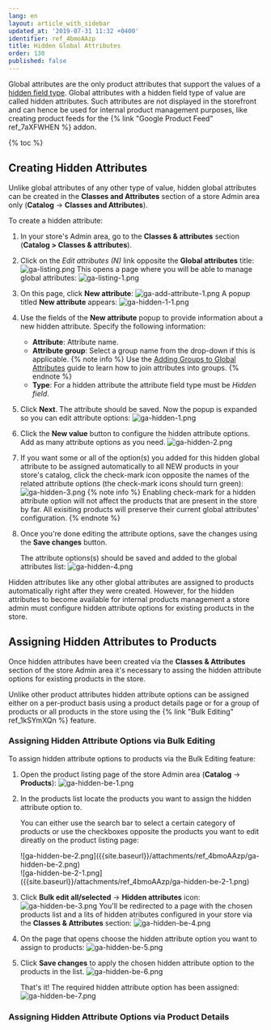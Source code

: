 ```yaml
---
lang: en
layout: article_with_sidebar
updated_at: '2019-07-31 11:32 +0400'
identifier: ref_4bmoAAzp
title: Hidden Global Attributes
order: 130
published: false
---
```

Global attributes are the only product attributes that support the values of a [hidden field type](https://kb.x-cart.com/product_classes_and_attributes/attributes/attribute_values/field_types.html#hidden-field "Hidden Global Attributes"). Global attributes with a hidden field type of value are called hidden attributes. Such attributes are not displayed in the storefront and can hence be used for internal product management purposes, like creating product feeds for the {% link "Google Product Feed" ref_7aXFWHEN %} addon. 

{% toc %}

## Creating Hidden Attributes

Unlike global attributes of any other type of value, hidden global attributes can be created in the **Classes and Attributes** section of a store Admin area only (**Catalog** -> **Classes and Attributes**). 

To create a hidden attribute:
1.  In your store's Admin area, go to the **Classes & attributes** section (**Catalog > Classes & attributes**).
2.  Click on the _Edit attributes (N)_ link opposite the **Global attributes** title:
    ![ga-listing.png]({{site.baseurl}}/attachments/ref_HzMkgc0q/ga-listing.png)
    This opens a page where you will be able to manage global attributes:
    ![ga-listing-1.png]({{site.baseurl}}/attachments/ref_HzMkgc0q/ga-listing-1.png)
3.  On this page, click **New attribute**:
    ![ga-add-attribute-1.png]({{site.baseurl}}/attachments/ref_4ARLM9v7/ga-add-attribute-1.png)
    A popup titled **New attribute** appears:
    ![ga-hidden-1-1.png]({{site.baseurl}}/attachments/ref_4bmoAAzp/ga-hidden-1-1.png)
4.  Use the fields of the **New attribute** popup to provide information about a new hidden attribute. Specify the following information:
    *   **Attribute**: Attribute name.
    *   **Attribute group**: Select a group name from the drop-down if this is applicable.
        {% note info %}
        Use the [Adding Groups to Global Attributes](https://kb.x-cart.com/product_classes_and_attributes/attributes/attribute_scope/global/classes_and_attributes.html#adding-groups-to-global-attributes "Hidden Global Attributes") guide to learn how to join attributes into groups.
        {% endnote %}
    *   **Type**: For a hidden attribute the attribute field type must be _Hidden field_.
5.  Click **Next**. The attribute should be saved. Now the popup is expanded so you can edit attribute options:
    ![ga-hidden-1.png]({{site.baseurl}}/attachments/ref_4bmoAAzp/ga-hidden-1.png)
6.  Click the **New value** button to configure the hidden attribute options. Add as many attribute options as you need.
    ![ga-hidden-2.png]({{site.baseurl}}/attachments/ref_4bmoAAzp/ga-hidden-2.png)
7.  If you want some or all of the option(s) you added for this hidden global attribute to be assigned automatically to all NEW products in your store's catalog, click the check-mark icon opposite the names of the related attribute options (the check-mark icons should turn green): 
    ![ga-hidden-3.png]({{site.baseurl}}/attachments/ref_4bmoAAzp/ga-hidden-3.png)
    {% note info %}
    Enabling check-mark for a hidden attribute option will not affect the products that are present in the store by far. All exisiting products will preserve their current global attributes' configuration.
    {% endnote %}
8.  Once you're done editing the attribute options, save the changes using the **Save changes** button.
    
    The attribute options(s) should be saved and added to the global attributes list:
    ![ga-hidden-4.png]({{site.baseurl}}/attachments/ref_4bmoAAzp/ga-hidden-4.png)
    
Hidden attributes like any other global attributes are assigned to products automatically right after they were created. However, for the hidden attributes to become available for internal products management a store admin must configure hidden attribute options for existing products in the store.

## Assigning Hidden Attributes to Products

Once hidden attributes have been created via the **Classes & Attributes** section of the store Admin area it's necessary to assing the hidden attribute options for existing products in the store. 

Unlike other product attributes hidden attribute options can be assigned either on a per-product basis using a product details page or for a group of products or all products in the store using the {% link "Bulk Editing" ref_1kSYmXQn %} feature. 

### Assigning Hidden Attribute Options via Bulk Editing

To assign hidden attribute options to products via the Bulk Editing feature:

1. Open the product listing page of the store Admin area (**Catalog** -> **Products**):
   ![ga-hidden-be-1.png]({{site.baseurl}}/attachments/ref_4bmoAAzp/ga-hidden-be-1.png)
2. In the products list locate the products you want to assign the hidden attribute option to.
   
   You can either use the search bar to select a certain category of products or use the checkboxes opposite the products you want to edit direatly on the product listing page:
   <div class="ui stackable two column grid">
     <div class="column" markdown="span">![ga-hidden-be-2.png]({{site.baseurl}}/attachments/ref_4bmoAAzp/ga-hidden-be-2.png)</div>
     <div class="column" markdown="span">![ga-hidden-be-2-1.png]({{site.baseurl}}/attachments/ref_4bmoAAzp/ga-hidden-be-2-1.png)</div>
   </div>
3. Click **Bulk edit all/selected** -> **Hidden attributes** icon:
   ![ga-hidden-be-3.png]({{site.baseurl}}/attachments/ref_4bmoAAzp/ga-hidden-be-3.png)
   You'll be redirected to a page with the chosen products list and a lits of hidden atributes configured in your store via the **Classes & Attributes** section:
   ![ga-hidden-be-4.png]({{site.baseurl}}/attachments/ref_4bmoAAzp/ga-hidden-be-4.png)

4. On the page that opens choose the hidden attribute option you want to assign to products:
   ![ga-hidden-be-5.png]({{site.baseurl}}/attachments/ref_4bmoAAzp/ga-hidden-be-5.png)

5. Click **Save changes** to apply the chosen hidden attribute option to the products in the list.
   ![ga-hidden-be-6.png]({{site.baseurl}}/attachments/ref_4bmoAAzp/ga-hidden-be-6.png)
   
   That's it! The required hidden attribute option has been assigned:
   ![ga-hidden-be-7.png]({{site.baseurl}}/attachments/ref_4bmoAAzp/ga-hidden-be-7.png)



### Assigning Hidden Attribute Options via Product Details

